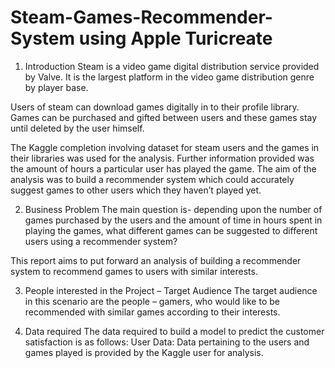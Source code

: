# Steam-Games-Recommender-System using Apple Turicreate
1. Introduction
Steam is a video game digital distribution service provided by Valve. It is the largest platform in the video game distribution genre by player base.

Users of steam can download games digitally in to their profile library. Games can be purchased and gifted between users and these games stay until deleted by the user himself. 

The Kaggle completion involving dataset for steam users and the games in their libraries was used for the analysis. Further information provided was the amount of hours a particular user has played the game. The aim of the analysis was to build a recommender system which could accurately suggest games to other users which they haven’t played yet. 
	
2. Business Problem 
The main question is- depending upon the number of games purchased by the users and the amount of time in hours spent in playing the games, what different games can be suggested to different users using a recommender system?

This report aims to put forward an analysis of building a recommender system to recommend games to users with similar interests.

3. People interested in the Project – Target Audience
The target audience in this scenario are the people – gamers, who would like to be recommended with similar games according to their interests.

4. Data required
The data required to build a model to predict the customer satisfaction is as follows:
User Data: Data pertaining to the users and games played is provided by the Kaggle user for analysis.
